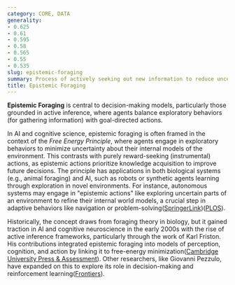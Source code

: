 ```yaml
---
category: CORE, DATA
generality:
- 0.625
- 0.61
- 0.595
- 0.58
- 0.565
- 0.55
- 0.535
slug: epistemic-foraging
summary: Process of actively seeking out new information to reduce uncertainty in an agent's understanding of the world, often driven by curiosity or the need to update beliefs about the environment.
title: Epistemic Foraging
---
```


**Epistemic Foraging** is central to decision-making models, particularly those grounded in active inference, where agents balance exploratory behaviors (for gathering information) with goal-directed actions.

In AI and cognitive science, epistemic foraging is often framed in the context of the _Free Energy Principle_, where agents engage in exploratory behaviors to minimize uncertainty about their internal models of the environment. This contrasts with purely reward-seeking (instrumental) actions, as epistemic actions prioritize knowledge acquisition to improve future decisions. The principle has applications in both biological systems (e.g., animal foraging) and AI, such as robots or synthetic agents learning through exploration in novel environments. For instance, autonomous systems may engage in "epistemic actions" like exploring uncertain parts of an environment to refine their internal world models, a crucial step in adaptive behaviors like navigation or problem-solving​([SpringerLink](https://link.springer.com/chapter/10.1007/978-3-030-89708-6_6))​([PLOS](https://journals.plos.org/ploscompbiol/article?id=10.1371/journal.pcbi.1007805)).

Historically, the concept draws from foraging theory in biology, but it gained traction in AI and cognitive neuroscience in the early 2000s with the rise of active inference frameworks, particularly through the work of Karl Friston. His contributions integrated epistemic foraging into models of perception, cognition, and action by linking it to free-energy minimization​([Cambridge University Press & Assessment](https://www.cambridge.org/core/journals/behavioral-and-brain-sciences/article/abs/value-of-uncertainty-an-active-inference-perspective/2B6DE47EBC4D0FD1D00531C6B7AB8EF6)). Other researchers, like Giovanni Pezzulo, have expanded on this to explore its role in decision-making and reinforcement learning​([Frontiers](https://www.frontiersin.org/journals/neuroscience/articles/10.3389/fnins.2022.802396/full)).